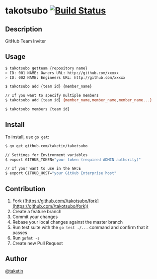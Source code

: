 takotsubo [![Build Status](https://travis-ci.org/taketin/takotsubo.svg)](https://travis-ci.org/taketin/takotsubo)
====

## Description

GitHub Team Inviter

## Usage

```bash
$ takotsubo getteam {repository name}
> ID: 001 NAME: Owners URL: http://github.com/xxxxx
> ID: 002 NAME: Engineers URL: http://github.com/xxxxx

$ takotsubo add {team id} {member_name}

// If you want to specify multiple members
$ takotsubo add {team id} {member_name,member_name,member_name...}

$ takotsubo members {team id}
```

## Install

To install, use `go get`:

```bash
$ go get github.com/taketin/takotsubo

// Settings for Environment variables
$ export GITHUB_TOKEN="your token (required ADMIN authority)"

// If your want to use in the GH:E
$ export GITHUB_HOST="your GitHub Enterprise host"
```

## Contribution

1. Fork ([https://github.com//takotsubo/fork](https://github.com//takotsubo/fork))
1. Create a feature branch
1. Commit your changes
1. Rebase your local changes against the master branch
1. Run test suite with the `go test ./...` command and confirm that it passes
1. Run `gofmt -s`
1. Create new Pull Request

## Author

[@taketin](https://github.com/taketin)
